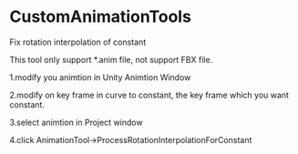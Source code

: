 # CustomAnimationTools

Fix rotation interpolation of constant

This tool only support *.anim file, not support FBX file.


1.modify you animtion in Unity Animtion Window

2.modify on key frame in curve to constant, the key frame which you want constant.

3.select animtion in Project window

4.click AnimationTool->ProcessRotationInterpolationForConstant
